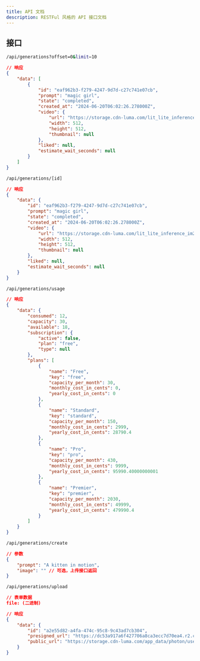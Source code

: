 ```yaml
---
title: API 文档
description: RESTFul 风格的 API 接口文档
---
```


<script>
  import Endpoint from '../lib/components/endpoints.svelte';
</script>

## 接口

<Endpoint title="列表" method="GET" description="返回所有生成列表">

```bash
/api/generations?offset=0&limit=10
```

<p></p>

```json
// 响应
{
	"data": [
		{
			"id": "eaf962b3-f279-4247-9d7d-c27c741e07cb",
			"prompt": "magic girl",
			"state": "completed",
			"created_at": "2024-06-20T06:02:26.278000Z",
			"video": {
				"url": "https://storage.cdn-luma.com/lit_lite_inference_im2vid_v1.0/7b95bfa3-553d-414d-86a0-2fdabbe033f5/watermarked_video02b0f2004112f449daa417adba5f80b75.mp4",
				"width": 512,
				"height": 512,
				"thumbnail": null
			},
			"liked": null,
			"estimate_wait_seconds": null
		}
	]
}
```

</Endpoint>

<Endpoint title="详情" method="GET" description="获取单个生成详情">

```bash
/api/generations/[id]
```

<p></p>

```json
// 响应
{
	"data": {
		"id": "eaf962b3-f279-4247-9d7d-c27c741e07cb",
		"prompt": "magic girl",
		"state": "completed",
		"created_at": "2024-06-20T06:02:26.278000Z",
		"video": {
			"url": "https://storage.cdn-luma.com/lit_lite_inference_im2vid_v1.0/7b95bfa3-553d-414d-86a0-2fdabbe033f5/watermarked_video02b0f2004112f449daa417adba5f80b75.mp4",
			"width": 512,
			"height": 512,
			"thumbnail": null
		},
		"liked": null,
		"estimate_wait_seconds": null
	}
}
```

</Endpoint>

<Endpoint title="用量" method="GET" description="获取可使用次数">

```bash
/api/generations/usage
```

<p></p>

```json
// 响应
{
	"data": {
		"consumed": 12,
		"capacity": 30,
		"available": 18,
		"subscription": {
			"active": false,
			"plan": "free",
			"type": null
		},
		"plans": [
			{
				"name": "Free",
				"key": "free",
				"capacity_per_month": 30,
				"monthly_cost_in_cents": 0,
				"yearly_cost_in_cents": 0
			},
			{
				"name": "Standard",
				"key": "standard",
				"capacity_per_month": 150,
				"monthly_cost_in_cents": 2999,
				"yearly_cost_in_cents": 28790.4
			},
			{
				"name": "Pro",
				"key": "pro",
				"capacity_per_month": 430,
				"monthly_cost_in_cents": 9999,
				"yearly_cost_in_cents": 95990.40000000001
			},
			{
				"name": "Premier",
				"key": "premier",
				"capacity_per_month": 2030,
				"monthly_cost_in_cents": 49999,
				"yearly_cost_in_cents": 479990.4
			}
		]
	}
}
```

</Endpoint>

<Endpoint title="生成" method="POST" description="生成列表">

```bash
/api/generations/create
```

<p></p>

```json
// 参数
{
	"prompt": "A kitten in motion",
	"image": "" // 可选，上传接口返回
}
```

</Endpoint>

<Endpoint title="上传图片" method="POST" description="上传图片并返回链接">

```bash
/api/generations/upload
```
<p></p>

```json
// 表单数据
file: (二进制)
```

<p></p>

```json
// 响应
{
	"data": {
		"id": "a2e55d82-a4fa-474c-95c8-9c43ad7cb304",
		"presigned_url": "https://dc53a917a6f427706a8ca3ecc7d70ea4.r2.cloudflarestorage.com/ai-lumalabs-storage/app_data/photon/user_uploads/3b700293-f1a7-4432-83f2-7e18e2f69b1f/a2e55d82-a4fa-474c-95c8-9c43ad7cb304_image_file.jpg?X-Amz-Algorithm=AWS4-HMAC-SHA256&X-Amz-Credential=60bf44f30d45b472f9dd032de33e15d1%2F20240624%2Fauto%2Fs3%2Faws4_request&X-Amz-Date=20240624T032938Z&X-Amz-Expires=86400&X-Amz-SignedHeaders=host&X-Amz-Signature=1156531d48ec63f8444676fef9455faab9acd92d764caf1aa94e74e4d142130b",
		"public_url": "https://storage.cdn-luma.com/app_data/photon/user_uploads/3b700293-f1a7-4432-83f2-7e18e2f69b1f/a2e55d82-a4fa-474c-95c8-9c43ad7cb304_image_file.jpg"
	}
}
```

</Endpoint>
